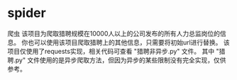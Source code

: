# spider
爬虫
该项目为爬取猎聘规模在10000人以上的公司发布的所有人力总监岗位的信息。
你也可以使用该项目爬取猎聘上的其他信息，只需要将初始url进行替换。
该项目仅使用了requests实现，相关代码可查看 "猎聘非异步.py" 文件。
其中 "猎聘.py" 文件使用的是异步爬取方法，但因为异步的某些限制没有完全实现，仅供参考。
